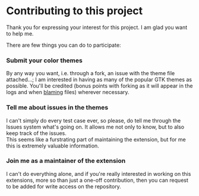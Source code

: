 # Contributing to this project

Thank you for expressing your interest for this project. I am glad you want to help me.

There are few things you can do to participate:

### Submit your color themes

By any way you want, i.e. through a fork, an issue with the theme file attached...; I am interested in having as many of the popular GTK themes as possible. You'll be credited (bonus points with forking as it will appear in the logs and when [blaming](https://help.github.com/articles/tracing-changes-in-a-file/) files) wherever necessary.

### Tell me about issues in the themes

I can't simply do every test case ever, so please, do tell me through the Issues system what's going on. It allows me not only to know, but to also keep track of the issues.  
This seems like a furstrating part of maintaining the extension, but for me this is extremely valuable information.

### Join me as a maintainer of the extension

I can't do everything alone, and if you're really interested in working on this extensions, more so than just a one-off contribution, then you can request to be added for write access on the repository.
